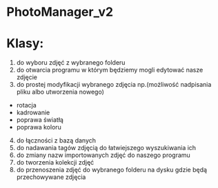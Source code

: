 # PhotoManager_v2

# Klasy:
1. do wyboru zdjęć z wybranego folderu 
2. do otwarcia programu w którym będziemy mogli edytować nasze zdjęcie 
3. do prostej modyfikacji wybranego zdjęcia np.(możliwość nadpisania pliku albo utworzenia nowego)
  - rotacja
  - kadrowanie
  - poprawa światłą
  - poprawa koloru 
4. do łączności z bazą danych 
5. do nadawania tagów zdjęcią do łatwiejszego wyszukiwania ich
6. do zmiany nazw importowanych zdjęć do naszego programu 
7. do tworzenia kolekcji zdjęć 
8. do przenoszenia zdjęć do wybranego folderu na dysku gdzie będą przechowywane zdjęcia 
